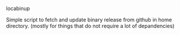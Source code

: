 locabinup

Simple script to fetch and update binary release from github in home directory. (mostly for things that do not require a lot of depandencies)
